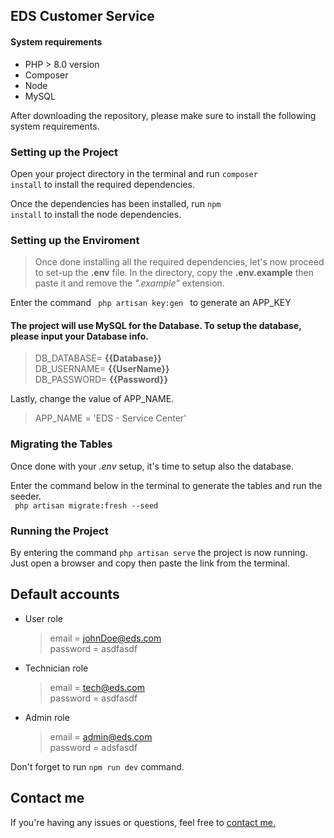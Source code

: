 ## EDS Customer Service

#### System requirements

-   PHP > 8.0 version
-   Composer
-   Node
-   MySQL

After downloading the repository, please make sure to install the following system requirements.

### Setting up the Project

Open your project directory in the terminal and run <code>composer install</code> to install the required dependencies.

Once the dependencies has been installed, run <code>npm install</code>
to install the node dependencies.

### Setting up the Enviroment

> Once done installing all the required dependencies, let's now proceed to set-up the **.env** file. In the directory, copy the **.env.example** then paste it and remove the <i>".example"</i> extension.

Enter the command <code> php artisan key:gen </code> to generate an APP_KEY

#### The project will use MySQL for the Database. To setup the database, please input your Database info.

> DB_DATABASE= **{{Database}}** <br>
> DB_USERNAME= **{{UserName}}** <br>
> DB_PASSWORD= **{{Password}}**

Lastly, change the value of APP_NAME. <br>

> APP_NAME = 'EDS - Service Center'

### Migrating the Tables

Once done with your <i>.env</i> setup, it's time to setup also the database.

Enter the command below in the terminal to generate the tables and run the seeder. <br>
<code> php artisan migrate:fresh --seed </code>

### Running the Project

By entering the command <code>php artisan serve</code> the project is now running.
Just open a browser and copy then paste the link from the terminal.

## Default accounts

-   User role

    > email = johnDoe@eds.com <br>
    > password = asdfasdf

-   Technician role

    > email = tech@eds.com <br>
    > password = asdfasdf

-   Admin role
    > email = admin@eds.com <br>
    > password = adsfasdf

Don't forget to run <code>npm run dev</code> command.

## Contact me

If you're having any issues or questions, feel free to [contact me.](mailto:akosicy3000@gmail.com)
